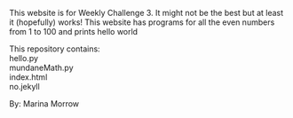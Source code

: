 This website is for Weekly Challenge 3. It might not be the best but at least it (hopefully) works!
This website has programs for all the even numbers from 1 to 100 and prints hello world

This repository contains:\
hello.py\
mundaneMath.py\
index.html\
no.jekyll


By: Marina Morrow
